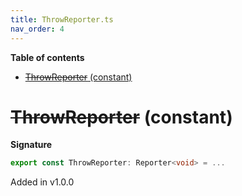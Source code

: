 ```yaml
---
title: ThrowReporter.ts
nav_order: 4
---
```


**Table of contents**

- [~~ThrowReporter~~ (constant)](#throwreporter-constant)

# ~~ThrowReporter~~ (constant)

**Signature**

```ts
export const ThrowReporter: Reporter<void> = ...
```

Added in v1.0.0

